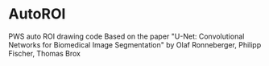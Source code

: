 # AutoROI
PWS auto ROI drawing code
Based on the paper "U-Net: Convolutional Networks for Biomedical Image Segmentation" by Olaf Ronneberger, Philipp Fischer, Thomas Brox